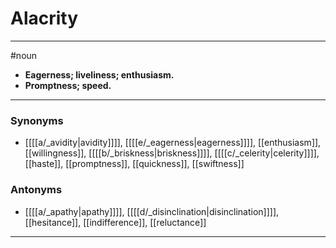 # Alacrity
---
#noun
- **Eagerness; liveliness; enthusiasm.**
- **Promptness; speed.**
---
### Synonyms
- [[[[a/_avidity|avidity]]]], [[[[e/_eagerness|eagerness]]]], [[enthusiasm]], [[willingness]], [[[[b/_briskness|briskness]]]], [[[[c/_celerity|celerity]]]], [[haste]], [[promptness]], [[quickness]], [[swiftness]]
### Antonyms
- [[[[a/_apathy|apathy]]]], [[[[d/_disinclination|disinclination]]]], [[hesitance]], [[indifference]], [[reluctance]]
---
